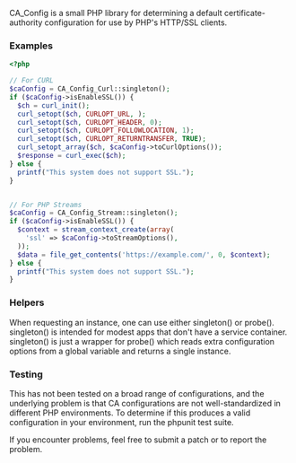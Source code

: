 CA_Config is a small PHP library for determining a default
certificate-authority configuration for use by PHP's HTTP/SSL clients.

### Examples

```php
<?php

// For CURL
$caConfig = CA_Config_Curl::singleton();
if ($caConfig->isEnableSSL()) {
  $ch = curl_init();
  curl_setopt($ch, CURLOPT_URL, );
  curl_setopt($ch, CURLOPT_HEADER, 0);
  curl_setopt($ch, CURLOPT_FOLLOWLOCATION, 1);
  curl_setopt($ch, CURLOPT_RETURNTRANSFER, TRUE);
  curl_setopt_array($ch, $caConfig->toCurlOptions());
  $response = curl_exec($ch);
} else {
  printf("This system does not support SSL.");
} 


// For PHP Streams
$caConfig = CA_Config_Stream::singleton();
if ($caConfig->isEnableSSL()) {
  $context = stream_context_create(array(
    'ssl' => $caConfig->toStreamOptions(),
  ));
  $data = file_get_contents('https://example.com/', 0, $context);
} else {
  printf("This system does not support SSL.");
}
```

### Helpers

When requesting an instance, one can use either singleton() or probe(). 
singleton() is intended for modest apps that don't have a service container. 
singleton() is just a wrapper for probe() which reads extra configuration
options from a global variable and returns a single instance.

### Testing

This has not been tested on a broad range of configurations, and the
underlying problem is that CA configurations are not well-standardized in
different PHP environments.  To determine if this produces a valid
configuration in your environment, run the phpunit test suite.

If you encounter problems, feel free to submit a patch or to report the
problem.
